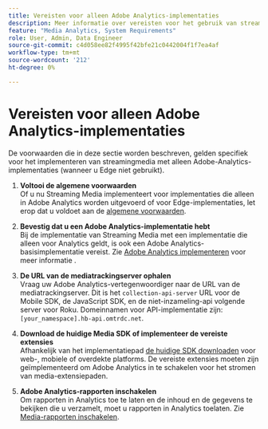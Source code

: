 ```yaml
---
title: Vereisten voor alleen Adobe Analytics-implementaties
description: Meer informatie over vereisten voor het gebruik van streaming media met alleen Adobe Analytics-implementaties
feature: "Media Analytics, System Requirements"
role: User, Admin, Data Engineer
source-git-commit: c4d058ee82f4995f42bfe21c0442004f1f7ea4af
workflow-type: tm+mt
source-wordcount: '212'
ht-degree: 0%

---
```


# Vereisten voor alleen Adobe Analytics-implementaties

De voorwaarden die in deze sectie worden beschreven, gelden specifiek voor het implementeren van streamingmedia met alleen Adobe-Analytics-implementaties (wanneer u Edge niet gebruikt).

1. **Voltooi de algemene voorwaarden**<br>
Of u nu Streaming Media implementeert voor implementaties die alleen in Adobe Analytics worden uitgevoerd of voor Edge-implementaties, let erop dat u voldoet aan de [algemene voorwaarden](/help/getting-started/prereqs.md).

1. **Bevestig dat u een Adobe Analytics-implementatie hebt**<br>
Bij de implementatie van Streaming Media met een implementatie die alleen voor Analytics geldt, is ook een Adobe Analytics-basisimplementatie vereist. Zie [Adobe Analytics implementeren](https://experienceleague.adobe.com/docs/analytics/implementation/home.html) voor meer informatie .

1. **De URL van de mediatrackingserver ophalen**<br>
Vraag uw Adobe Analytics-vertegenwoordiger naar de URL van de mediatrackingserver. Dit is het `collection-api-server` URL voor de Mobile SDK, de JavaScript SDK, en de niet-inzameling-api volgende server voor Roku. Domeinnamen voor API-implementatie zijn: `[your_namespace].hb-api.omtrdc.net`.

1. **Download de huidige Media SDK of implementeer de vereiste extensies**<br>
Afhankelijk van het implementatiepad [de huidige SDK downloaden](/help/getting-started/download-sdks.md) voor web-, mobiele of overdekte platforms. De vereiste extensies moeten zijn geïmplementeerd om Adobe Analytics in te schakelen voor het stromen van media-extensiepaden.

1. **Adobe Analytics-rapporten inschakelen**<br>
Om rapporten in Analytics toe te laten en de inhoud en de gegevens te bekijken die u verzamelt, moet u rapporten in Analytics toelaten. Zie [Media-rapporten inschakelen](/help/reporting/media-reports-enable.md).
